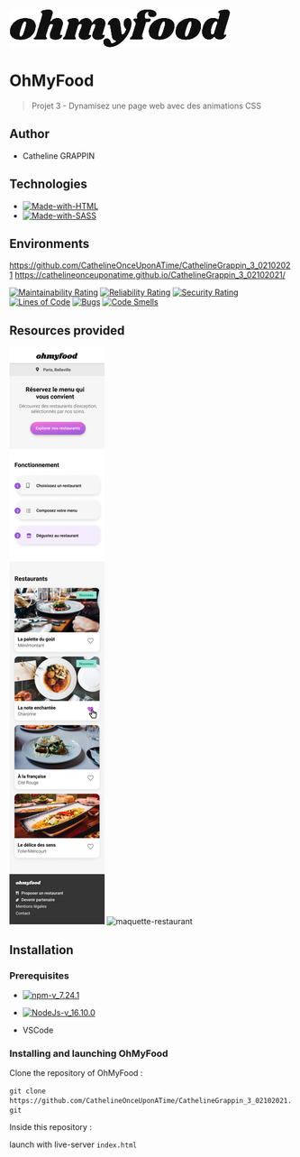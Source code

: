 ![logo-du-projet](https://github.com/CathelineOnceUponATime/CathelineGrappin_3_02102021/blob/main/images/logo/ohmyfood%20fond%20blanc.png)

# OhMyFood
> Projet 3 - Dynamisez une page web avec des animations CSS
## Author 

- Catheline GRAPPIN

## Technologies

- [![Made-with-HTML](https://img.shields.io/badge/Made%20with-HTML-red)](https://developer.mozilla.org/fr/docs/Web/HTML)
- [![Made-with-SASS](https://img.shields.io/badge/Made%20with-SASS-pink)](https://sass-lang.com/guide)

## Environments

https://github.com/CathelineOnceUponATime/CathelineGrappin_3_02102021
https://cathelineonceuponatime.github.io/CathelineGrappin_3_02102021/

[![Maintainability Rating](https://sonarcloud.io/api/project_badges/measure?project=CathelineOnceUponATime_CathelineGrappin_3_02102021&metric=sqale_rating)](https://sonarcloud.io/summary/new_code?id=CathelineOnceUponATime_CathelineGrappin_3_02102021)
[![Reliability Rating](https://sonarcloud.io/api/project_badges/measure?project=CathelineOnceUponATime_CathelineGrappin_3_02102021&metric=reliability_rating)](https://sonarcloud.io/summary/new_code?id=CathelineOnceUponATime_CathelineGrappin_3_02102021)
[![Security Rating](https://sonarcloud.io/api/project_badges/measure?project=CathelineOnceUponATime_CathelineGrappin_3_02102021&metric=security_rating)](https://sonarcloud.io/summary/new_code?id=CathelineOnceUponATime_CathelineGrappin_3_02102021)  
[![Lines of Code](https://sonarcloud.io/api/project_badges/measure?project=CathelineOnceUponATime_CathelineGrappin_3_02102021&metric=ncloc)](https://sonarcloud.io/summary/new_code?id=CathelineOnceUponATime_CathelineGrappin_3_02102021)
[![Bugs](https://sonarcloud.io/api/project_badges/measure?project=CathelineOnceUponATime_CathelineGrappin_3_02102021&metric=bugs)](https://sonarcloud.io/summary/new_code?id=CathelineOnceUponATime_CathelineGrappin_3_02102021)
[![Code Smells](https://sonarcloud.io/api/project_badges/measure?project=CathelineOnceUponATime_CathelineGrappin_3_02102021&metric=code_smells)](https://sonarcloud.io/summary/new_code?id=CathelineOnceUponATime_CathelineGrappin_3_02102021)

## Resources provided

![maquette-accueil](https://github.com/CathelineOnceUponATime/CathelineGrappin_3_02102021/blob/main/images/maquettes/Accueil.png?raw=true)
![maquette-restaurant](https://github.com/CathelineOnceUponATime/CathelineGrappin_3_02102021/blob/main/images/maquettes/Menu%20-%20La%20note%20enchant%C3%A9e.png?raw=true)

## Installation

### Prerequisites

- [![npm-v_7.24.1](https://img.shields.io/badge/npm-v_7.24.1-orange)](https://docs.npmjs.com/)
- [![NodeJs-v_16.10.0](https://img.shields.io/badge/NodeJs-v_16.10.0-red)](https://nodejs.org/en/docs/)

- VSCode

### Installing and launching OhMyFood

Clone the repository of OhMyFood :

`git clone https://github.com/CathelineOnceUponATime/CathelineGrappin_3_02102021.git`

Inside this repository :

launch with live-server `index.html`
